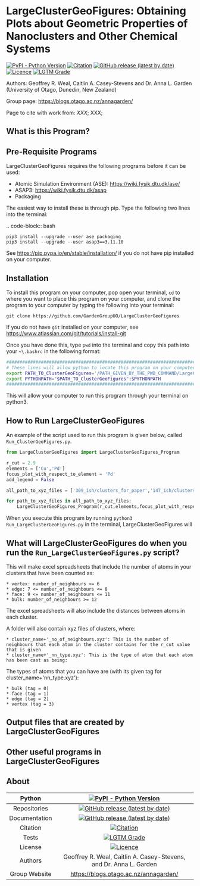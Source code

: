 # LargeClusterGeoFigures: Obtaining Plots about Geometric Properties of Nanoclusters and Other Chemical Systems

[![PyPI - Python Version](https://img.shields.io/badge/Python-3.6%20%7C%203.7%20%7C%203.8%20%7C%203.9-blue)](https://docs.python.org/3/)
[![Citation](https://img.shields.io/badge/Citation-click%20here-green.svg)](https://dx.doi.org/10.1021/acs.jcim.0c01128)
[![GitHub release (latest by date)](https://img.shields.io/github/v/release/GardenGroupUO/LargeClusterGeoFigures)](https://github.com/GardenGroupUO/LargeClusterGeoFigures)
[![Licence](https://img.shields.io/github/license/GardenGroupUO/LargeClusterGeoFigures)](https://www.gnu.org/licenses/agpl-3.0.en.html)
[![LGTM Grade](https://img.shields.io/lgtm/grade/python/github/GardenGroupUO/LargeClusterGeoFigures)](https://lgtm.com/projects/g/GardenGroupUO/LargeClusterGeoFigures/context:python)

Authors: Geoffrey R. Weal, Caitlin A. Casey-Stevens and Dr. Anna L. Garden (University of Otago, Dunedin, New Zealand)

Group page: https://blogs.otago.ac.nz/annagarden/

Page to cite with work from: *XXX*; XXX; 

## What is this Program?



## Pre-Requisite Programs

LargeClusterGeoFigures requires the following programs before it can be used:

* Atomic Simulation Environment (ASE): https://wiki.fysik.dtu.dk/ase/
* ASAP3: https://wiki.fysik.dtu.dk/asap
* Packaging

The easiest way to install these is through pip. Type the following two lines into the terminal: 

.. code-block:: bash

	pip3 install --upgrade --user ase packaging
	pip3 install --upgrade --user asap3==3.11.10

See https://pip.pypa.io/en/stable/installation/ if you do not have pip installed on your computer. 

## Installation

To install this program on your computer, pop open your terminal, ``cd`` to where you want to place this program on your computer, and clone the program to your computer by typing the following into your terminal:

```
git clone https://github.com/GardenGroupUO/LargeClusterGeoFigures
```

If you do not have ``git`` installed on your computer, see https://www.atlassian.com/git/tutorials/install-git

Once you have done this, type ``pwd`` into the terminal and copy this path into your ``~\.bashrc`` in the following format:

```bash
#####################################################################################
# These lines will allow python to locate this program on your computer.
export PATH_TO_ClusterGeoFigures='/PATH_GIVEN_BY_THE_PWD_COMMAND/LargeClusterGeoFigures'
export PYTHONPATH="$PATH_TO_ClusterGeoFigures":$PYTHONPATH
#####################################################################################
```

This will allow your computer to run this program through your terminal on python3.

## How to Run LargeClusterGeoFigures

An example of the script used to run this program is given below, called ``Run_ClusterGeoFigures.py``.

```python
from LargeClusterGeoFigures import LargeClusterGeoFigures_Program

r_cut = 2.9
elements = ['Cu','Pd']
focus_plot_with_respect_to_element = 'Pd'
add_legend = False

all_path_to_xyz_files = ['309_ish/clusters_for_paper','147_ish/clusters_for_paper']

for path_to_xyz_files in all_path_to_xyz_files:
	LargeClusterGeoFigures_Program(r_cut,elements,focus_plot_with_respect_to_element,path_to_xyz_files,add_legend)
```

When you execute this program by running ``python3 Run_LargeClusterGeoFigures.py`` in the terminal, LargeClusterGeoFigures will 

## What will LargeClusterGeoFigures do when you run the ``Run_LargeClusterGeoFigures.py`` script?

This will make excel spreadsheets that include the number of atoms in your clusters that have been counted as:

	* vertex: number_of_neighbours <= 6
	* edge: 7 <= number_of_neighbours <= 8
	* face: 9 <= number_of_neighbours <= 11
	* bulk: number_of_neighbours >= 12

The excel spreadsheets will also include the distances between atoms in each cluster. 

A folder will also contain xyz files of clusters, where:

	* cluster_name+'_no_of_neighbours.xyz': This is the number of neighbours that each atom in the cluster contains for the r_cut value that is given
	* cluster_name+'_nn_type.xyz': This is the type of atom that each atom has been cast as being:

The types of atoms that you can have are (with its given tag for cluster_name+'nn_type.xyz'):

	* bulk (tag = 0)
	* face (tag = 1)
	* edge (tag = 2)
	* vertex (tag = 3)

## Output files that are created by LargeClusterGeoFigures



## Other useful programs in LargeClusterGeoFigures



## About

<div align="center">

| Python        | [![PyPI - Python Version](https://img.shields.io/badge/Python-3.6%20%7C%203.7%20%7C%203.8%20%7C%203.9-blue)](https://docs.python.org/3/) | 
|:-------------:|:-------------------------------------------------------------------------------------------------------------------------------------------------------------------:|
| Repositories  | [![GitHub release (latest by date)](https://img.shields.io/github/v/release/GardenGroupUO/LargeClusterGeoFigures)](https://github.com/GardenGroupUO/LargeClusterGeoFigures) |
| Documentation | [![GitHub release (latest by date)](https://img.shields.io/github/v/release/GardenGroupUO/LargeClusterGeoFigures)](https://github.com/GardenGroupUO/LargeClusterGeoFigures) | 
| Citation      | [![Citation](https://img.shields.io/badge/Citation-click%20here-green.svg)](https://dx.doi.org/10.1021/acs.jcim.0c01128) | 
| Tests         | [![LGTM Grade](https://img.shields.io/lgtm/grade/python/github/GardenGroupUO/LargeClusterGeoFigures)](https://lgtm.com/projects/g/GardenGroupUO/LargeClusterGeoFigures/context:python)
| License       | [![Licence](https://img.shields.io/github/license/GardenGroupUO/LargeClusterGeoFigures)](https://www.gnu.org/licenses/agpl-3.0.en.html) |
| Authors       | Geoffrey R. Weal, Caitlin A. Casey-Stevens, and Dr. Anna L. Garden |
| Group Website | https://blogs.otago.ac.nz/annagarden/ |

</div>
